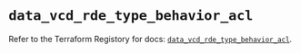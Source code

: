 # `data_vcd_rde_type_behavior_acl`

Refer to the Terraform Registory for docs: [`data_vcd_rde_type_behavior_acl`](https://registry.terraform.io/providers/vmware/vcd/3.10.0/docs/data-sources/rde_type_behavior_acl).
